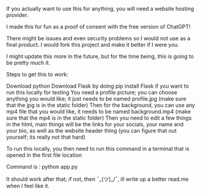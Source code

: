 If you actually want to use this for anything, you will need a website hosting provider.

I made this for fun as a proof of consent with the free version of ChatGPT!

There might be issues and even security problems so I would not use as a final product. I would fork this project and make it better if I were you.

I might update this more in the future, but for the time being, this is going to be pretty much it.

Steps to get this to work:

Download python
Download Flask by doing pip install Flask if you want to run this locally for testing
You need a profile picture; you can choose anything you would like; it just needs to be named profile.jpg (make sure that the jpg is in the static folder)
Then for the background, you can use any mp4 file that you would like, it needs to be named background.mp4 (make sure that the mp4 is in the static folder)
Then you need to edit a few things in the html, main things will be the links for your socials, your name and your bio, as well as the website header thing (you can figure that out yourself; its really not that hard)

To run this locally, you then need to run this command in a terminal that is opened in the first file location

Command is : python app.py

It should work after that; if not, then ¯\_(ツ)_/¯, ill write up a better read.me when I feel like it.
